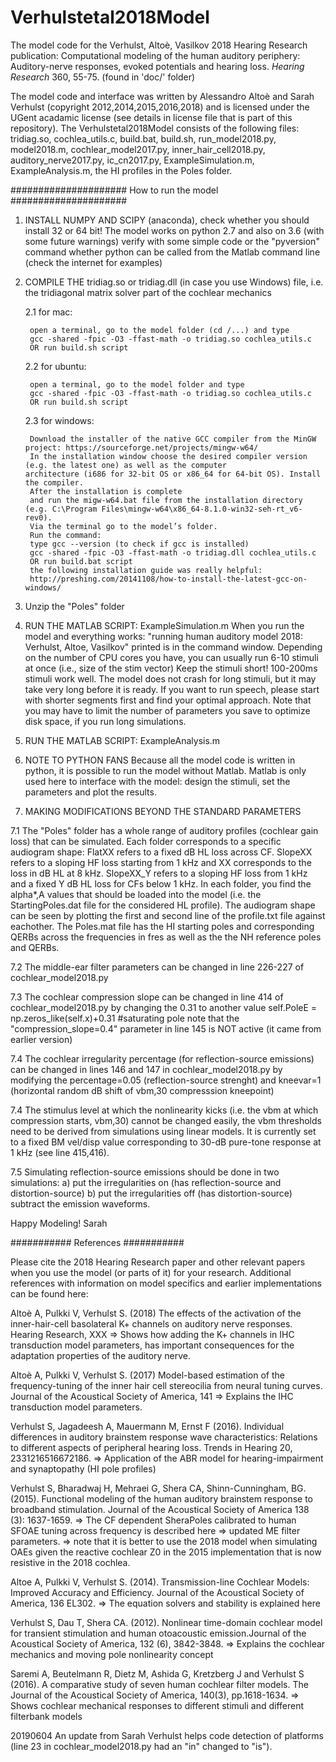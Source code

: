 # Verhulstetal2018Model
The model code for the Verhulst, Altoè, Vasilkov 2018 Hearing Research publication:
Computational modeling of the human auditory periphery:
Auditory-nerve responses, evoked potentials and hearing loss.
*Hearing Research* 360, 55-75. (found in 'doc/' folder)

The model code and interface was written by Alessandro Altoè and Sarah Verhulst (copyright 2012,2014,2015,2016,2018) and is licensed under the UGent acadamic license (see details in license file that is part of this repository). The Verhulstetal2018Model consists of the following files: tridiag.so, cochlea_utils.c, build.bat, build.sh, run_model2018.py, model2018.m, cochlear_model2017.py, inner_hair_cell2018.py, auditory_nerve2017.py, ic_cn2017.py, ExampleSimulation.m, ExampleAnalysis.m, the HI profiles in the Poles folder.

#####################
How to run the model
#####################

1. INSTALL NUMPY AND SCIPY (anaconda), check whether you should install 32 or 64 bit!
The model works on python 2.7 and also on 3.6 (with some future warnings)
verify with some simple code or the "pyversion" command whether python can
be called from the Matlab command line (check the internet for examples)

2. COMPILE THE tridiag.so or tridiag.dll (in case you use Windows) file, i.e. the tridiagonal matrix solver part of the cochlear mechanics

    2.1 for mac:
        
        open a terminal, go to the model folder (cd /...) and type
        gcc -shared -fpic -O3 -ffast-math -o tridiag.so cochlea_utils.c
        OR run build.sh script

    2.2 for ubuntu:

        open a terminal, go to the model folder and type
        gcc -shared -fpic -O3 -ffast-math -o tridiag.so cochlea_utils.c
        OR run build.sh script

    2.3 for windows:
        
        Download the installer of the native GCC compiler from the MinGW project: https://sourceforge.net/projects/mingw-w64/
        In the installation window choose the desired compiler version (e.g. the latest one) as well as the computer                        architecture (i686 for 32-bit OS or x86_64 for 64-bit OS). Install the compiler.
        After the installation is complete 
        and run the migw-w64.bat file from the installation directory (e.g. C:\Program Files\mingw-w64\x86_64-8.1.0-win32-seh-rt_v6-rev0).
        Via the terminal go to the model’s folder.
        Run the command:
        type gcc --version (to check if gcc is installed)
        gcc -shared -fpic -O3 -ffast-math -o tridiag.dll cochlea_utils.c
        OR run build.bat script
        the following installation guide was really helpful:
        http://preshing.com/20141108/how-to-install-the-latest-gcc-on-windows/

3. Unzip the "Poles" folder

4. RUN THE MATLAB SCRIPT: ExampleSimulation.m
When you run the model and everything works: "running human auditory model 2018: Verhulst, Altoe, Vasilkov" printed is in the command window. 
Depending on the number of CPU cores you have, you can usually run 6-10 stimuli at once (i.e., size of the stim vector)
Keep the stimuli short! 100-200ms stimuli work well. The model does not crash for long stimuli, but it may take very long before it is ready. If you want to run speech, please start with shorter segments first and find your optimal approach. Note that you may have to limit the number of parameters you save to optimize disk space, if you run long simulations.  

5. RUN THE MATLAB SCRIPT: ExampleAnalysis.m

6. NOTE TO PYTHON FANS
Because all the model code is written in python, it is possible to run the model without Matlab. Matlab is only used here to interface with the model: design the stimuli, set the parameters and plot the results. 

7. MAKING MODIFICATIONS BEYOND THE STANDARD PARAMETERS

7.1 The "Poles" folder has a whole range of auditory profiles (cochlear gain loss) that can be simulated.
Each folder corresponds to a specific audiogram shape: 
FlatXX refers to a fixed dB HL loss across CF.
SlopeXX refers to a sloping HF loss starting from 1 kHz and XX corresponds to the loss in dB HL at 8 kHz.
SlopeXX_Y refers to a sloping HF loss from 1 kHz and a fixed Y dB HL loss for CFs below 1 kHz. 
In each folder, you find the alpha\*,A values that should be loaded into the model (i.e. the StartingPoles.dat file for the considered HL profile). The audiogram shape can be seen by plotting the first and second line of the profile.txt file against eachother. The Poles.mat file has the HI starting poles and corresponding QERBs across the frequencies in fres as well as the the NH reference poles and QERBs. 

7.2 The middle-ear filter parameters can be changed in line 226-227 of cochlear_model2018.py

7.3 The cochlear compression slope 
can be changed in line 414 of cochlear_model2018.py by changing the 0.31 to another value
self.PoleE = np.zeros_like(self.x)+0.31 #saturating pole
note that the "compression_slope=0.4" parameter in line 145 is NOT active (it came from earlier version)

7.4 The cochlear irregularity percentage (for reflection-source emissions) can be changed in lines 146 and 147 in cochlear_model2018.py by modifying the percentage=0.05 (reflection-source strenght) and kneevar=1 (horizontal random dB shift of vbm,30 compresssion kneepoint)

7.4 The stimulus level at which the nonlinearity kicks (i.e. the vbm at which compression starts, vbm,30) cannot be changed easily, the vbm thresholds need to be derived from simulations using linear models. It is currently set to a fixed BM vel/disp value corresponding to 30-dB pure-tone response at 1 kHz (see line 415,416).

7.5 Simulating reflection-source emissions should be done in two simulations:
a) put the irregularities on (has reflection-source and distortion-source)
b) put the irregularities off (has distortion-source)
subtract the emission waveforms.


Happy Modeling!
Sarah



###########
References
###########

Please cite the 2018 Hearing Research paper and other relevant papers when you use the model (or parts of it) for your research. Additional references with information on model specifics and earlier implementations can be found here:

Altoè A, Pulkki V, Verhulst S. (2018) The effects of the activation of the inner-hair-cell basolateral K+ channels on auditory nerve responses. Hearing Research, XXX
=> Shows how adding the K+ channels in IHC transduction model parameters, has important consequences for the adaptation properties of the auditory nerve.

Altoè A, Pulkki V, Verhulst S. (2017) Model-based estimation of the frequency-tuning of the inner hair cell stereocilia from neural tuning curves. Journal of the Acoustical Society of America, 141
=> Explains the IHC transduction model parameters.

Verhulst S, Jagadeesh A, Mauermann M, Ernst F (2016). Individual differences in auditory brainstem response wave
characteristics: Relations to different aspects of peripheral hearing loss. Trends in Hearing 20, 2331216516672186.
=> Application of the ABR model for hearing-impairment and synaptopathy (HI pole profiles) 

Verhulst S, Bharadwaj H, Mehraei G, Shera CA, Shinn-Cunningham, BG. (2015). Functional modeling of the 
human auditory brainstem response to broadband stimulation. 
Journal of the Acoustical Society of America 138 (3): 1637-1659.
=> The CF dependent SheraPoles calibrated to human SFOAE tuning across frequency is described here
=> updated ME filter parameters. 
=> note that it is better to use the 2018 model when simulating OAEs given the reactive cochlear Z0 in the 2015 implementation that is now resistive in the 2018 cochlea.

Altoe A, Pulkki V, Verhulst S. (2014). Transmission-line Cochlear Models: Improved Accuracy and Efficiency. 
Journal of the Acoustical Society of America, 136 EL302.
=> The equation solvers and stability is explained here

Verhulst S, Dau T, Shera CA. (2012). Nonlinear time-domain cochlear model for transient stimulation and human otoacoustic emission.Journal of the Acoustical Society of America, 132 (6), 3842-3848.
=> Explains the cochlear mechanics and moving pole nonlinearity concept

Saremi A, Beutelmann R, Dietz M, Ashida G, Kretzberg J and Verhulst S (2016). A comparative study of seven human cochlear filter models. The Journal of the Acoustical Society of America, 140(3), pp.1618-1634.
=> Shows cochlear mechanical responses to different stimuli and different filterbank models

20190604 An update from Sarah Verhulst helps code detection of
platforms (line 23 in cochlear_model2018.py had an "in" changed to
"is").
